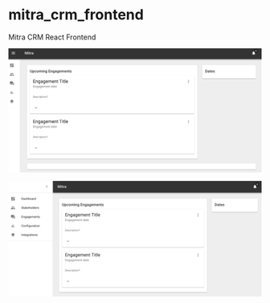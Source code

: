 # mitra_crm_frontend
Mitra CRM React Frontend 


![](https://github.com/pfriedma/mitra_crm_frontend/blob/master/mitra/Screenshots/Screen%20Shot%202019-05-27%20at%2019.36.19%20.png?raw=true "Screenshot")

![](https://github.com/pfriedma/mitra_crm_frontend/blob/master/mitra/Screenshots/Screen%20Shot%202019-05-27%20at%2019.36.13%20.png?raw=true "Screenshot")